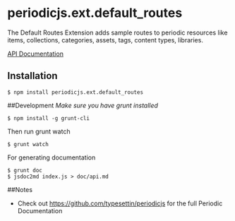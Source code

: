 # periodicjs.ext.default_routes

The Default Routes Extension adds sample routes to periodic resources like items, collections, categories, assets, tags, content types, libraries.

 [API Documentation](https://github.com/typesettin/periodicjs.ext.default_routes/blob/master/doc/api.md)

## Installation

```
$ npm install periodicjs.ext.default_routes
```

##Development
*Make sure you have grunt installed*
```
$ npm install -g grunt-cli
```

Then run grunt watch
```
$ grunt watch
```
For generating documentation
```
$ grunt doc
$ jsdoc2md index.js > doc/api.md
```

##Notes
* Check out https://github.com/typesettin/periodicjs for the full Periodic Documentation
